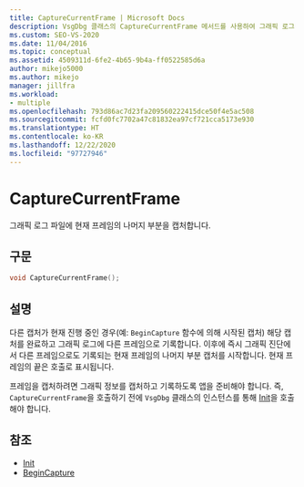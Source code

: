 ```yaml
---
title: CaptureCurrentFrame | Microsoft Docs
description: VsgDbg 클래스의 CaptureCurrentFrame 메서드를 사용하여 그래픽 로그 파일에 현재 프레임의 나머지 부분을 캡처합니다.
ms.custom: SEO-VS-2020
ms.date: 11/04/2016
ms.topic: conceptual
ms.assetid: 4509311d-6fe2-4b65-9b4a-ff0522585d6a
author: mikejo5000
ms.author: mikejo
manager: jillfra
ms.workload:
- multiple
ms.openlocfilehash: 793d86ac7d23fa209560222415dce50f4e5ac508
ms.sourcegitcommit: fcfd0fc7702a47c81832ea97cf721cca5173e930
ms.translationtype: HT
ms.contentlocale: ko-KR
ms.lasthandoff: 12/22/2020
ms.locfileid: "97727946"
---
```

# <a name="capturecurrentframe"></a>CaptureCurrentFrame
그래픽 로그 파일에 현재 프레임의 나머지 부분을 캡처합니다.

## <a name="syntax"></a>구문

```C++
void CaptureCurrentFrame();
```

## <a name="remarks"></a>설명
 다른 캡처가 현재 진행 중인 경우(예: `BeginCapture` 함수에 의해 시작된 캡처) 해당 캡처를 완료하고 그래픽 로그에 다른 프레임으로 기록합니다. 이후에 즉시 그래픽 진단에서 다른 프레임으로도 기록되는 현재 프레임의 나머지 부분 캡처를 시작합니다. 현재 프레임의 끝은 호출로 표시됩니다.

 프레임을 캡처하려면 그래픽 정보를 캡처하고 기록하도록 앱을 준비해야 합니다. 즉, `CaptureCurrentFrame`을 호출하기 전에 `VsgDbg` 클래스의 인스턴스를 통해 [Init](init.md)을 호출해야 합니다.

## <a name="see-also"></a>참조
- [Init](init.md)
- [BeginCapture](begincapture.md)